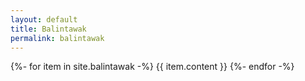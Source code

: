 ```yaml
---
layout: default
title: Balintawak
permalink: balintawak
---
```


{%- for item in site.balintawak -%}
  {{ item.content }}
{%- endfor -%}

